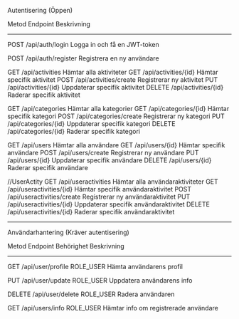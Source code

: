 Autentisering (Öppen)

Metod	Endpoint	                    Beskrivning
----    -------                         ----------
POST	/api/auth/login	                Logga in och få en JWT-token

POST	/api/auth/register	            Registrera en ny användare


GET     /api/activities                 Hämtar alla aktiviteter
GET     /api/activities/{id}            Hämtar specifik aktivitet
POST    /api/activities/create          Registrerar ny aktivitet
PUT     /api/activities/{id}            Uppdaterar specifik aktivitet
DELETE  /api/activities/{id}            Raderar specifik aktivitet

GET     /api/categories                 Hämtar alla kategorier
GET     /api/categories/{id}            Hämtar specifik kategori
POST    /api/categories/create          Registrerar ny kategori
PUT     /api/categories/{id}            Uppdaterar specifik kategori
DELETE  /api/categories/{id}            Raderar specifik kategori

GET     /api/users                       Hämtar alla användare
GET     /api/users/{id}                 Hämtar specifik användare
POST    /api/users/create               Registrerar ny användare
PUT     /api/users/{id}                 Uppdaterar specifik användare
DELETE  /api/users/{id}                 Raderar specifik användare

//UserActity 
GET     /api/useractivities                      Hämtar alla användaraktiviteter
GET     /api/useractivities/{id}                 Hämtar specifik användaraktivitet
POST    /api/useractivities/create               Registrerar ny användaraktivitet
PUT     /api/useractivities/{id}                 Uppdaterar specifik användaraktivitet
DELETE  /api/useractivities/{id}                 Raderar specifik användaraktivitet

------------------------------------------------------

Användarhantering (Kräver autentisering)

Metod	Endpoint	             Behörighet	Beskrivning
-----   -------                  ---------   -----------
GET	    /api/user/profile	    ROLE_USER	Hämta användarens profil

PUT	    /api/user/update	    ROLE_USER	Uppdatera användarens info

DELETE	/api/user/delete	    ROLE_USER	Radera användaren

GET     /api/users/info         ROLE_USER   Hämtar info om registrerade användare